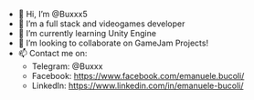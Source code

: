 - 👋 Hi, I’m @Buxxx5
- 👀 I’m a full stack and videogames developer
- 🌱 I’m currently learning Unity Engine
- 💞️ I’m looking to collaborate on GameJam Projects!
- 📫 Contact me on:
  - Telegram: @Buxxx
  - Facebook: https://www.facebook.com/emanuele.bucoli/
  - LinkedIn: https://www.linkedin.com/in/emanuele-bucoli/
<!---
Buxxx5/Buxxx5 is a ✨ special ✨ repository because its `README.md` (this file) appears on your GitHub profile.
You can click the Preview link to take a look at your changes.
--->
